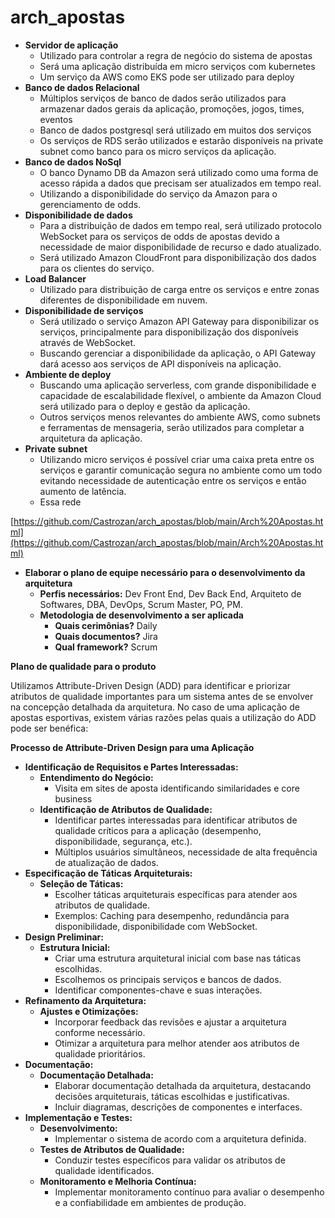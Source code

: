 # arch_apostas


<!-----



Conversion time: 0.468 seconds.


Using this Markdown file:

1. Paste this output into your source file.
2. See the notes and action items below regarding this conversion run.
3. Check the rendered output (headings, lists, code blocks, tables) for proper
   formatting and use a linkchecker before you publish this page.

Conversion notes:

* Docs to Markdown version 1.0β35
* Thu Dec 07 2023 17:29:03 GMT-0800 (PST)
* Source doc: arch
----->




* **Servidor de aplicação**
    * Utilizado para controlar a regra de negócio do sistema de apostas
    * Será uma aplicação distribuída em micro serviços com kubernetes
    * Um serviço da AWS como EKS pode ser utilizado para deploy 
* **Banco de dados Relacional**
    * Múltiplos serviços de banco de dados serão utilizados para armazenar dados gerais da aplicação, promoções, jogos, times, eventos
    * Banco de dados postgresql será utilizado em muitos dos serviços
    * Os serviços de RDS serão utilizados e estarão disponíveis na private subnet como banco para os micro serviços da aplicação.
* **Banco de dados NoSql**
    * O banco Dynamo DB da Amazon será utilizado como uma forma de acesso rápida a dados que precisam ser atualizados em tempo real.
    * Utilizando a disponibilidade do serviço da Amazon para o gerenciamento de odds. 
* **Disponibilidade de dados**
    * Para a distribuição de dados em tempo real, será utilizado protocolo WebSocket para os serviços de odds de apostas devido a necessidade de maior disponibilidade de recurso e dado atualizado. 
    * Será utilizado Amazon CloudFront para disponibilização dos dados para os clientes do serviço. 
* **Load Balancer**
    * Utilizado para distribuição de carga entre os serviços e entre zonas diferentes de disponibilidade em nuvem.
* **Disponibilidade de serviços**
    * Será utilizado o serviço Amazon API Gateway para disponibilizar os serviços, principalmente para disponibilização dos disponíveis através de WebSocket.
    * Buscando gerenciar a disponibilidade da aplicação, o API Gateway dará acesso aos serviços de API disponíveis na aplicação.
* **Ambiente de deploy**
    * Buscando uma aplicação serverless, com grande disponibilidade e capacidade de escalabilidade flexível, o ambiente da Amazon Cloud será utilizado para o deploy e gestão da aplicação.
    * Outros serviços menos relevantes do ambiente AWS, como subnets e ferramentas de mensageria, serão utilizados para completar a arquitetura da aplicação.
* **Private subnet**
    * Utilizando micro serviços é possível criar uma caixa preta entre os serviços e garantir comunicação segura no ambiente como um todo evitando necessidade de autenticação entre os serviços e então aumento de latência.
    * Essa rede

[https://github.com/Castrozan/arch_apostas/blob/main/Arch%20Apostas.html](https://github.com/Castrozan/arch_apostas/blob/main/Arch%20Apostas.html)



* **Elaborar o plano de equipe necessário para o desenvolvimento da arquitetura**
    * **Perfis necessários:** Dev Front End, Dev Back End, Arquiteto de Softwares, DBA, DevOps, Scrum Master, PO, PM.
    * **Metodologia de desenvolvimento a ser aplicada**
        * **Quais cerimônias?** Daily
        * **Quais documentos?** Jira
        * **Qual framework?** Scrum

**Plano de qualidade para o produto**

Utilizamos Attribute-Driven Design (ADD) para identificar e priorizar atributos de qualidade importantes para um sistema antes de se envolver na concepção detalhada da arquitetura. No caso de uma aplicação de apostas esportivas, existem várias razões pelas quais a utilização do ADD pode ser benéfica:

**Processo de Attribute-Driven Design para uma Aplicação**



* **Identificação de Requisitos e Partes Interessadas:**
    * **Entendimento do Negócio:**
        * Visita em sites de aposta identificando similaridades e core business
    * **Identificação de Atributos de Qualidade:**
        * Identificar partes interessadas para identificar atributos de qualidade críticos para a aplicação (desempenho, disponibilidade, segurança, etc.).
        * Múltiplos usuários simultâneos, necessidade de alta frequência de atualização de dados.
* **Especificação de Táticas Arquiteturais:**
    * **Seleção de Táticas:**
        * Escolher táticas arquiteturais específicas para atender aos atributos de qualidade.
        * Exemplos: Caching para desempenho, redundância para disponibilidade, disponibilidade com WebSocket.
* **Design Preliminar:**
    * **Estrutura Inicial:**
        * Criar uma estrutura arquitetural inicial com base nas táticas escolhidas.
        * Escolhemos os principais serviços e bancos de dados.
        * Identificar componentes-chave e suas interações.
* **Refinamento da Arquitetura:**
    * **Ajustes e Otimizações:**
        * Incorporar feedback das revisões e ajustar a arquitetura conforme necessário.
        * Otimizar a arquitetura para melhor atender aos atributos de qualidade prioritários.
* **Documentação:**
    * **Documentação Detalhada:**
        * Elaborar documentação detalhada da arquitetura, destacando decisões arquiteturais, táticas escolhidas e justificativas.
        * Incluir diagramas, descrições de componentes e interfaces.
* **Implementação e Testes:**
    * **Desenvolvimento:**
        * Implementar o sistema de acordo com a arquitetura definida.
    * **Testes de Atributos de Qualidade:**
        * Conduzir testes específicos para validar os atributos de qualidade identificados.
    * **Monitoramento e Melhoria Contínua:**
        * Implementar monitoramento contínuo para avaliar o desempenho e a confiabilidade em ambientes de produção.
